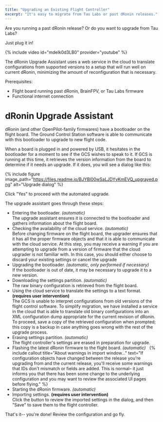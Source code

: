 ```yaml
---
title: "Upgrading an Existing Flight Controller"
excerpt: "It's easy to migrate from Tau Labs or past dRonin releases."
---
```

Are you running a past dRonin release?  Or do you want to upgrade from Tau Labs?

Just plug it in!

{% include video id="mdeIk0d3LB0" provider="youtube" %}

The dRonin Upgrade Assistant uses a web service in the cloud to translate configurations from supported versions to a setup that will run well on current dRonin, minimizing the amount of reconfiguration that is necessary.

Prerequisites:

* Flight board running past dRonin, BrainFPV, or Tau Labs firmware
* Functional internet connection

# dRonin Upgrade Assistant

dRonin (and other OpenPilot-family firmwares) have a bootloader on the flight board.  The Ground Control Station software is able to communicate with this bootloader to upgrade to new flight code.

When a board is plugged in and powered by USB, it hesitates in the bootloader for a moment to see if the GCS wishes to speak to it.  If GCS is running at this time, it retrieves the version information from the board to determine if it needs an upgrade.  If it does, you will see a dialog like this:

{% include figure image_path="https://files.readme.io/BJYBl00wSaLJDYvKmEVQ_upgrayed.png" alt="Upgrade dialog" %}

Click "Yes" to proceed with the automated upgrade.

The upgrade assistant goes through these steps:

* Entering the bootloader. *(automatic)*
&nbsp;  
The upgrade assistant ensures it is connected to the bootloader and gathers information about the flight board.
&nbsp;  
* Checking the availability of the cloud service. *(automatic)*
&nbsp;  
Before changing firmware on the flight board, the upgrader ensures that it has all the proper firmware objects and that it is able to communicate with the cloud service.  At this step, you may receive a warning if you are attempting to upgrade from a version of firmware that the cloud upgrader is not familiar with.  In this case, you should either choose to discard your existing settings or cancel the upgrade
&nbsp;  
* Upgrading the bootloader. *(automatic, only performed if necessary)*
&nbsp;  
If the bootloader is out of date, it may be necessary to upgrade it to a new version.
&nbsp;  
* Downloading the settings partition. *(automatic)*
&nbsp;  
The raw binary configuration is retrieved from the flight board.
&nbsp;  
* Using the cloud service to translate the settings to a text format. **(requires user intervention)**
&nbsp;  
The GCS is unable to interpret configurations from old versions of the flight control software.  To simplify migration, we have installed a service in the cloud that is able to translate old binary configurations into an XML configuration dump appropriate for the current revision of dRonin.  
To proceed, save a copy of the retrieved configuration when prompted; this copy is a backup in case anything goes wrong with the rest of the upgrade process.  
* Erasing settings partition. *(automatic)*
&nbsp;  
The flight controller's settings are erased in preparation for upgrade.
&nbsp;  
* Flashing the latest dRonin firmware to the flight board. *(automatic)*
&nbsp;
{% include callout title="About warnings in import window..." text="If configuration objects have changed between the release you're upgrading from and the current release, you'll receive some warnings that IDs don't mismatch or fields are added.  This is normal– it just informs you that there has been some change to the underlying configuration and you may want to review the associated UI pages before flying." %}
* Starting the dRonin firmware. *(automatic)*
&nbsp;  
* Importing settings. **(requires user intervention)**
&nbsp;  
Click the button to review the imported settings in the dialog, and then "Save" to save them to the flight controller.


That's it-- you're done!  Review the configuration and go fly.
